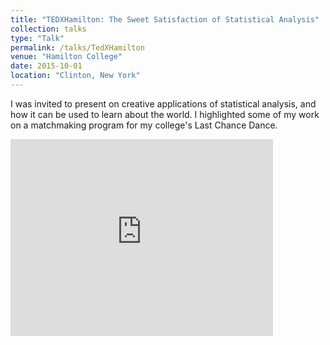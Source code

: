 ```yaml
---
title: "TEDXHamilton: The Sweet Satisfaction of Statistical Analysis"
collection: talks
type: "Talk"
permalink: /talks/TedXHamilton
venue: "Hamilton College"
date: 2015-10-01
location: "Clinton, New York"
---
```


I was invited to present on creative applications of statistical analysis, and how it can be used to learn about the world. I highlighted some of my work on a matchmaking program for my college's Last Chance Dance.

<iframe width="420" height="315" src="https://www.youtube.com/watch?v=MeB7GBi9iPs&pp=ygUNbWF4IHNjaG5pZG1hbg%3D%3D" frameborder="0" allowfullscreen></iframe>
